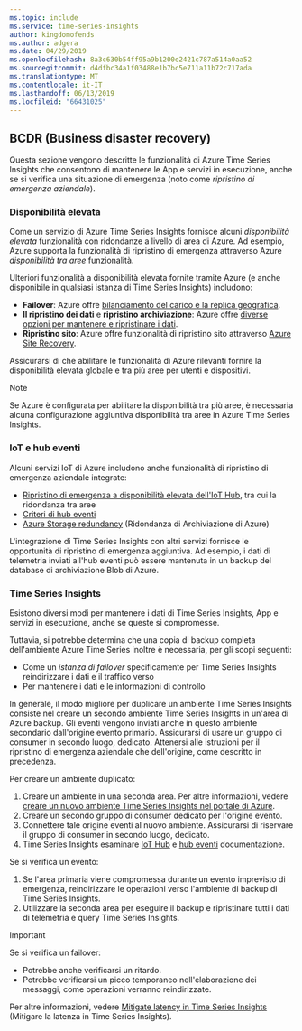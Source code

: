 ```yaml
---
ms.topic: include
ms.service: time-series-insights
author: kingdomofends
ms.author: adgera
ms.date: 04/29/2019
ms.openlocfilehash: 8a3c630b54ff95a9b1200e2421c787a514a0aa52
ms.sourcegitcommit: d4dfbc34a1f03488e1b7bc5e711a11b72c717ada
ms.translationtype: MT
ms.contentlocale: it-IT
ms.lasthandoff: 06/13/2019
ms.locfileid: "66431025"
---
```

## <a name="business-disaster-recovery"></a>BCDR (Business disaster recovery)

Questa sezione vengono descritte le funzionalità di Azure Time Series Insights che consentono di mantenere le App e servizi in esecuzione, anche se si verifica una situazione di emergenza (noto come *ripristino di emergenza aziendale*).

### <a name="high-availability"></a>Disponibilità elevata

Come un servizio di Azure Time Series Insights fornisce alcuni *disponibilità elevata* funzionalità con ridondanze a livello di area di Azure. Ad esempio, Azure supporta la funzionalità di ripristino di emergenza attraverso Azure *disponibilità tra aree* funzionalità.

Ulteriori funzionalità a disponibilità elevata fornite tramite Azure (e anche disponibile in qualsiasi istanza di Time Series Insights) includono:

- **Failover**: Azure offre [bilanciamento del carico e la replica geografica](https://docs.microsoft.com/azure/architecture/resiliency/recovery-loss-azure-region).
- **Il ripristino dei dati** e **ripristino archiviazione**: Azure offre [diverse opzioni per mantenere e ripristinare i dati](https://docs.microsoft.com/azure/architecture/resiliency/recovery-data-corruption).
- **Ripristino sito**: Azure offre funzionalità di ripristino sito attraverso [Azure Site Recovery](https://docs.microsoft.com/azure/site-recovery/).

Assicurarsi di che abilitare le funzionalità di Azure rilevanti fornire la disponibilità elevata globale e tra più aree per utenti e dispositivi.

> [!NOTE]
> Se Azure è configurata per abilitare la disponibilità tra più aree, è necessaria alcuna configurazione aggiuntiva disponibilità tra aree in Azure Time Series Insights.

### <a name="iot-and-event-hubs"></a>IoT e hub eventi

Alcuni servizi IoT di Azure includono anche funzionalità di ripristino di emergenza aziendale integrate:

- [Ripristino di emergenza a disponibilità elevata dell'IoT Hub](https://docs.microsoft.com/azure/iot-hub/iot-hub-ha-dr), tra cui la ridondanza tra aree
- [Criteri di hub eventi](https://docs.microsoft.com/azure/event-hubs/event-hubs-geo-dr)
- [Azure Storage redundancy](https://docs.microsoft.com/azure/storage/common/storage-redundancy) (Ridondanza di Archiviazione di Azure)

L'integrazione di Time Series Insights con altri servizi fornisce le opportunità di ripristino di emergenza aggiuntiva. Ad esempio, i dati di telemetria inviati all'hub eventi può essere mantenuta in un backup del database di archiviazione Blob di Azure.

### <a name="time-series-insights"></a>Time Series Insights

Esistono diversi modi per mantenere i dati di Time Series Insights, App e servizi in esecuzione, anche se queste si compromesse. 

Tuttavia, si potrebbe determina che una copia di backup completa dell'ambiente Azure Time Series inoltre è necessaria, per gli scopi seguenti:

- Come un *istanza di failover* specificamente per Time Series Insights reindirizzare i dati e il traffico verso
- Per mantenere i dati e le informazioni di controllo

In generale, il modo migliore per duplicare un ambiente Time Series Insights consiste nel creare un secondo ambiente Time Series Insights in un'area di Azure backup. Gli eventi vengono inviati anche in questo ambiente secondario dall'origine evento primario. Assicurarsi di usare un gruppo di consumer in secondo luogo, dedicato. Attenersi alle istruzioni per il ripristino di emergenza aziendale che dell'origine, come descritto in precedenza.

Per creare un ambiente duplicato:

1. Creare un ambiente in una seconda area. Per altre informazioni, vedere [creare un nuovo ambiente Time Series Insights nel portale di Azure](https://docs.microsoft.com/azure/time-series-insights/time-series-insights-get-started).
1. Creare un secondo gruppo di consumer dedicato per l'origine evento.
1. Connettere tale origine eventi al nuovo ambiente. Assicurarsi di riservare il gruppo di consumer in secondo luogo, dedicato.
1. Time Series Insights esaminare [IoT Hub](https://docs.microsoft.com/azure/time-series-insights/time-series-insights-how-to-add-an-event-source-iothub) e [hub eventi](https://docs.microsoft.com/azure/time-series-insights/time-series-insights-data-access) documentazione.

Se si verifica un evento:

1. Se l'area primaria viene compromessa durante un evento imprevisto di emergenza, reindirizzare le operazioni verso l'ambiente di backup di Time Series Insights.
1. Utilizzare la seconda area per eseguire il backup e ripristinare tutti i dati di telemetria e query Time Series Insights.

> [!IMPORTANT]
> Se si verifica un failover:
> 
> * Potrebbe anche verificarsi un ritardo.
> * Potrebbe verificarsi un picco temporaneo nell'elaborazione dei messaggi, come operazioni verranno reindirizzate.
> 
> Per altre informazioni, vedere [Mitigate latency in Time Series Insights](https://docs.microsoft.com/azure/time-series-insights/time-series-insights-environment-mitigate-latency) (Mitigare la latenza in Time Series Insights).

